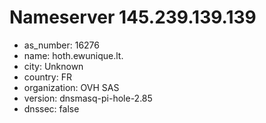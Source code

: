 # Nameserver 145.239.139.139

* as_number: 16276
* name: hoth.ewunique.lt.
* city: Unknown
* country: FR
* organization: OVH SAS
* version: dnsmasq-pi-hole-2.85
* dnssec: false
